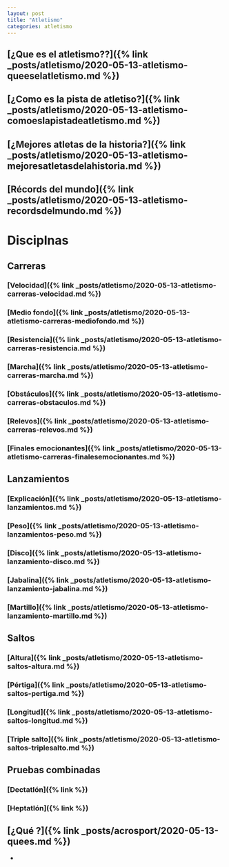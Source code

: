 ```yaml
---
layout: post
title: "Atletismo"
categories: atletismo
---
```


## [¿Que es el atletismo??]({% link _posts/atletismo/2020-05-13-atletismo-queeselatletismo.md %})
## [¿Como es la pista de atletiso?]({% link _posts/atletismo/2020-05-13-atletismo-comoeslapistadeatletismo.md %})
## [¿Mejores atletas de la historia?]({% link _posts/atletismo/2020-05-13-atletismo-mejoresatletasdelahistoria.md %})
## [Récords del mundo]({% link _posts/atletismo/2020-05-13-atletismo-recordsdelmundo.md %})

# Disciplnas

## Carreras
### [Velocidad]({% link _posts/atletismo/2020-05-13-atletismo-carreras-velocidad.md %})
### [Medio fondo]({% link _posts/atletismo/2020-05-13-atletismo-carreras-mediofondo.md %})
### [Resistencia]({% link _posts/atletismo/2020-05-13-atletismo-carreras-resistencia.md %})
### [Marcha]({% link _posts/atletismo/2020-05-13-atletismo-carreras-marcha.md %})
### [Obstáculos]({% link _posts/atletismo/2020-05-13-atletismo-carreras-obstaculos.md %})
### [Relevos]({% link _posts/atletismo/2020-05-13-atletismo-carreras-relevos.md %})
### [Finales emocionantes]({% link _posts/atletismo/2020-05-13-atletismo-carreras-finalesemocionantes.md %})


## Lanzamientos
### [Explicación]({% link _posts/atletismo/2020-05-13-atletismo-lanzamientos.md %})
### [Peso]({% link _posts/atletismo/2020-05-13-atletismo-lanzamientos-peso.md %})
### [Disco]({% link _posts/atletismo/2020-05-13-atletismo-lanzamiento-disco.md %})
### [Jabalina]({% link _posts/atletismo/2020-05-13-atletismo-lanzamiento-jabalina.md %})
### [Martillo]({% link _posts/atletismo/2020-05-13-atletismo-lanzamiento-martillo.md %})


## Saltos
### [Altura]({% link _posts/atletismo/2020-05-13-atletismo-saltos-altura.md %})
### [Pértiga]({% link _posts/atletismo/2020-05-13-atletismo-saltos-pertiga.md %})
### [Longitud]({% link _posts/atletismo/2020-05-13-atletismo-saltos-longitud.md %})
### [Triple salto]({% link _posts/atletismo/2020-05-13-atletismo-saltos-triplesalto.md %})


## Pruebas combinadas
### [Dectatlón]({% link %})
### [Heptatlón]({% link %})
## [¿Qué ?]({% link _posts/acrosport/2020-05-13-quees.md %})


- 
